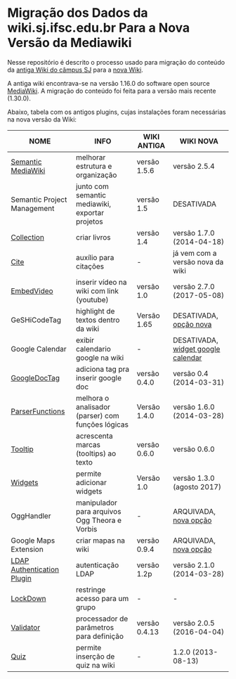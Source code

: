 # Migração dos Dados da wiki.sj.ifsc.edu.br Para a Nova Versão da Mediawiki

Nesse repositório é descrito o processo usado para migração do conteúdo da [antiga Wiki do câmpus SJ](https://wiki.sj.ifsc.edu.br/wiki/index.php/P%C3%A1gina_principal) para a [ nova Wiki](https://cicd.sj.ifsc.edu.br/index.php/P%C3%A1gina_principal). 

A antiga wiki encontrava-se na versão 1.16.0 do software open source [MediaWiki](https://www.mediawiki.org/wiki/MediaWiki).
A migração do conteúdo foi feita para a versão mais recente (1.30.0).


Abaixo, tabela com os antigos plugins, cujas instalações foram necessárias na nova versão da Wiki:

| NOME                        | INFO                                              | WIKI ANTIGA   | WIKI NOVA                          |
|-----------------------------|---------------------------------------------------|---------------|------------------------------------|
| [Semantic MediaWiki](https://www.semantic-mediawiki.org/wiki/Help:User_manual)          | melhorar estrutura e organização                                      | versão 1.5.6  | versão 2.5.4                       |
| Semantic Project Management | junto com semantic mediawiki, exportar projetos   | versão 1.5    | DESATIVADA                         |
| [Collection](https://www.mediawiki.org/wiki/Extension:Collection)                  | criar livros                                      | versão 1.4    | versão 1.7.0 (2014-04-18)          |
| [Cite](https://www.mediawiki.org/wiki/Extension:Cite)                        | auxílio para citações                             |       -       | já vem com a versão nova  da wiki   |
| [EmbedVideo](https://www.mediawiki.org/wiki/Extension:EmbedVideo)                  | inserir vídeo na wiki com link (youtube)          | versão 1.0    | versão 2.7.0 (2017-05-08)          |
| GeSHiCodeTag                | highlight de textos dentro da wiki                | Versão 1.65   | DESATIVADA, [opção nova](https://www.mediawiki.org/wiki/Extension:SyntaxHighlight)  |
| Google Calendar             | exibir calendario google na wiki                  |       -       | DESATIVADA, [widget google calendar](https://www.mediawikiwidgets.org/Google_Calendar) |
| [GoogleDocTag](https://www.mediawiki.org/wiki/Extension:GoogleDocTag)                | adiciona tag pra inserir google doc               | versão 0.4.0  | versão 0.4 (2014-03-31)            |
| [ParserFunctions](https://www.mediawiki.org/wiki/Extension:ParserFunctions)             | melhora o analisador (parser) com funções lógicas | Versão 1.4.0  | versão 1.6.0 (2014-03-28)          |
| [Tooltip](https://www.mediawiki.org/wiki/Extension:Tooltip)                     | acrescenta marcas (tooltips) ao texto             | versão 0.6.0  | versão 0.6.0                       |
| [Widgets](https://www.mediawiki.org/wiki/Extension:Widgets)                     | permite adicionar widgets                         | Versão 1.0    | versão 1.3.0 (agosto 2017)         |
| OggHandler                  | manipulador para arquivos Ogg Theora e Vorbis     |       -       | ARQUIVADA, [nova opção](https://www.mediawiki.org/wiki/Extension:TimedMediaHandler)              |
| Google Maps Extension       | criar mapas na wiki                               | versão 0.9.4  | ARQUIVADA, [nova opção](https://www.mediawiki.org/wiki/Extension:Maps)              |
| [LDAP Authentication Plugin](https://www.mediawiki.org/wiki/Extension:LDAP_Authentication)  | autenticação LDAP                                 | versão 1.2p   | versão 2.1.0 (2014-03-28)          |
| [LockDown](https://www.mediawiki.org/wiki/Extension:Lockdown)                    | restringe acesso para um grupo                    |       -       |                  -                 |
| [Validator](https://www.mediawiki.org/wiki/Extension:Validator)                   | processador de parâmetros para definição          | versão 0.4.13 | versão 2.0.5 (2016-04-04)          |
| [Quiz](https://www.mediawiki.org/wiki/Extension:Quiz)  | permite inserção de quiz na wiki                                 | -   | 1.2.0 (2013-08-13)          |
